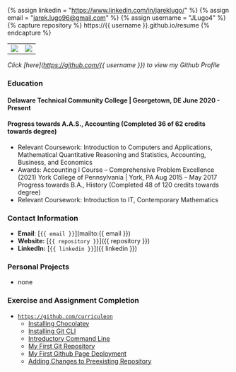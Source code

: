 {% assign linkedin = "https://www.linkedin.com/in/jareklugo/" %}
{% assign email    = "jarek.lugo96@gmail.com" %}
{% assign username = "JLugo4" %}
{% capture repository %}
    https://{{ username }}.github.io/resume
{% endcapture %}

<table>
   <tr>
      <td>
         <img src="https://github-readme-stats.vercel.app/api?username={{ username }}&show_icons=true&theme=dracula">         
      </td>
      <td>
         <img src="https://github-readme-stats.vercel.app/api/top-langs/?username={{ username }}&layout=compact&theme=dracula&hide=roff,tsql,c">
      </td>
   </tr>
</table>

<link rel="stylesheet" type="text/css" media="all" href="./assets/css/style.css" />

_Click [here](https://github.com/{{ username }}) to view my Github Profile_


### Education
#### Delaware Technical Community College | Georgetown, DE June 2020 - Present
#### Progress towards A.A.S., Accounting (Completed 36 of 62 credits towards degree)
* Relevant Coursework: Introduction to Computers and Applications, Mathematical Quantitative
  Reasoning and Statistics, Accounting, Business, and Economics
* Awards: Accounting I Course – Comprehensive Problem Excellence (2021)
  York College of Pennsylvania | York, PA Aug 2015 – May 2017
  Progress towards B.A., History (Completed 48 of 120 credits towards degree)
* Relevant Coursework: Introduction to IT, Contemporary Mathematics


### Contact Information
* **Email**: [`{{ email }}`](mailto:{{ email }})
* **Website:** [`{{ repository }}`]({{ repository }})
* **LinkedIn:** [`{{ linkedin }}`]({{ linkedin }})

### Personal Projects
* none

### Exercise and Assignment Completion
* [`https://github.com/curriculeon`](https://github.com/curriculeon)
    * [Installing Chocolatey](https://curriculeon.github.io/Curriculeon/lectures/terminal/dos/install-chocolatey/content.html)
    * [Installing Git CLI](https://curriculeon.github.io/Curriculeon/lectures/version-control-systems/git/installation/content.html)
    * [Introductory Command Line](https://curriculeon.github.io/Curriculeon/lectures/terminal/dos/install-chocolatey/content.html)
    * [My First Git Repository](https://curriculeon.github.io/Curriculeon/lectures/version-control-systems/git/my-first-repository/content.html)
    * [My First Github Page Deployment](https://curriculeon.github.io/Curriculeon/lectures/version-control-systems/git/my-first-githubpage/content.html)
    * [Adding Changes to Preexisting Repository](https://curriculeon.github.io/Curriculeon/lectures/version-control-systems/git/add-change-to-preexisting-repo/content.html)